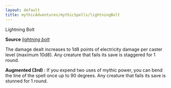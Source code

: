 ```yaml
---
layout: default
title: mythicAdventures/mythicSpells/lightningBolt
---
```

Lightning Bolt

**Source** [_lightning bolt_](spells/lightningBolt#_lightning-bolt)

The damage dealt increases to 1d8 points of electricity damage per caster level (maximum 10d8). Any creature that fails its save is staggered for 1 round.

**Augmented (3rd)** : If you expend two uses of mythic power, you can bend the line of the spell once up to 90 degrees. Any creature that fails its save is stunned for 1 round.

